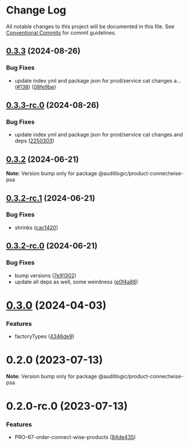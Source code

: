 # Change Log

All notable changes to this project will be documented in this file.
See [Conventional Commits](https://conventionalcommits.org) for commit guidelines.

## [0.3.3](https://github.com/auditlogic/product/compare/@auditlogic/product-connectwise-psa@0.3.2...@auditlogic/product-connectwise-psa@0.3.3) (2024-08-26)


### Bug Fixes

* update index yml and package json for prod/service cat changes a… ([#138](https://github.com/auditlogic/product/issues/138)) ([08fe9be](https://github.com/auditlogic/product/commit/08fe9beb1c8457462a19bc69caa02e6212d97e1a))





## [0.3.3-rc.0](https://github.com/auditlogic/product/compare/@auditlogic/product-connectwise-psa@0.3.2...@auditlogic/product-connectwise-psa@0.3.3-rc.0) (2024-08-26)


### Bug Fixes

* update index yml and package json for prod/service cat changes and deps ([2250303](https://github.com/auditlogic/product/commit/225030363a363608240135b7ebed386b28f01e4b))





## [0.3.2](https://github.com/auditlogic/product/compare/@auditlogic/product-connectwise-psa@0.3.2-rc.1...@auditlogic/product-connectwise-psa@0.3.2) (2024-06-21)

**Note:** Version bump only for package @auditlogic/product-connectwise-psa





## [0.3.2-rc.1](https://github.com/auditlogic/product/compare/@auditlogic/product-connectwise-psa@0.3.2-rc.0...@auditlogic/product-connectwise-psa@0.3.2-rc.1) (2024-06-21)


### Bug Fixes

* shrinks ([cac1420](https://github.com/auditlogic/product/commit/cac14200fefcd8183ab69fe89a47bd3f70f563e9))





## [0.3.2-rc.0](https://github.com/auditlogic/product/compare/@auditlogic/product-connectwise-psa@0.3.0...@auditlogic/product-connectwise-psa@0.3.2-rc.0) (2024-06-21)


### Bug Fixes

* bump versions ([7e91302](https://github.com/auditlogic/product/commit/7e913023b8b312150ed7762c32fbbe616be71de5))
* update all deps as well, some weirdness ([e0f4a86](https://github.com/auditlogic/product/commit/e0f4a864714e2d3de6bbf3da014d5312fe53be2f))





# [0.3.0](https://github.com/auditlogic/product/compare/@auditlogic/product-connectwise-psa@0.2.0...@auditlogic/product-connectwise-psa@0.3.0) (2024-04-03)


### Features

* factoryTypes ([4346de9](https://github.com/auditlogic/product/commit/4346de92693aee892fccf725338ffc7b80ab182b))





# 0.2.0 (2023-07-13)

**Note:** Version bump only for package @auditlogic/product-connectwise-psa





# 0.2.0-rc.0 (2023-07-13)


### Features

* PRO-67-order-connect-wise-products ([84de435](https://github.com/auditlogic/product/commit/84de435ea0a7f0df9b42d3cc594078eda521a9d8))
